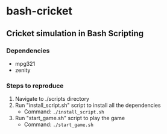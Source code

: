 # bash-cricket

## Cricket simulation in Bash Scripting

### Dependencies

- mpg321
- zenity

### Steps to reproduce

1. Navigate to ./scripts directory
2. Run "install_script.sh" script to install all the dependencies
   - Command: `./install_script.sh`
3. Run "start_game.sh" script to play the game
   - Command: `./start_game.sh`
